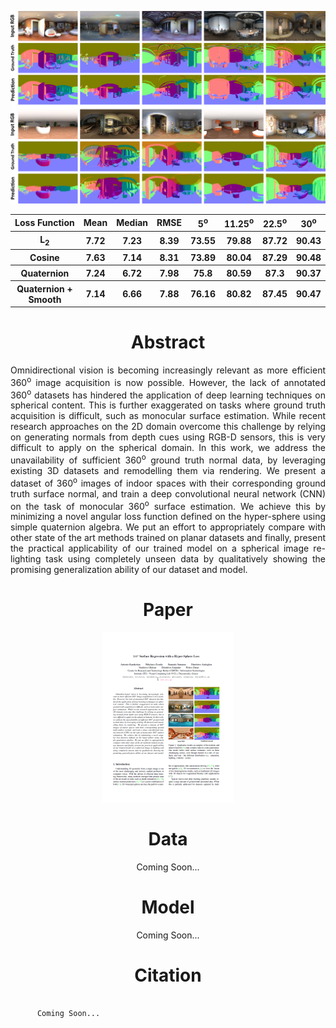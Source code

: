 
<p align="center">
  <img src = "./assets/img/360HyperSphereBanner.png" alt="Qualitative Results" width="800"/>
</p>

<p align="center">
<table align="center">
  <tr>
    <th>Loss Function</th>
    <th>Mean</th>
    <th>Median</th>
    <th>RMSE</th>
    <th>5<sup>o</sup></th>
    <th>11.25<sup>o</sup></th>
    <th>22.5<sup>o</sup></th>
    <th>30<sup>o</sup></th>
  </tr>
  <tr>
    <th>L<sub>2</sub></th>
    <th>7.72</th>
    <th>7.23</th>
    <th>8.39</th>
    <th>73.55</th>
    <th>79.88</th>
    <th>87.72</th>
    <th>90.43</th>
  </tr>
  <tr>
    <th>Cosine</th>
    <th>7.63</th>
    <th>7.14</th>
    <th>8.31</th>
    <th>73.89</th>
    <th>80.04</th>
    <th>87.29</th>
    <th>90.48</th>
  </tr>
  <tr>
    <th>Quaternion</th>
    <th>7.24</th>
    <th>6.72</th>
    <th>7.98</th>
    <th>75.8</th>
    <th>80.59</th>
    <th>87.3</th>
    <th>90.37</th>
  </tr>
  <tr>
    <th>Quaternion + Smooth</th>
    <th>7.14</th>
    <th>6.66</th>
    <th>7.88</th>
    <th>76.16</th>
    <th>80.82</th>
    <th>87.45</th>
    <th>90.47</th>
  </tr>
</table>
</p>

<h1 align="center"> Abstract </h1>
<p style="text-align: justify;">
Omnidirectional vision is becoming increasingly relevant as more efficient 360<sup>o</sup> image acquisition is now possible.
However, the lack of annotated 360<sup>o</sup> datasets has hindered the application of deep learning techniques on spherical content. 
This is further exaggerated on tasks where ground truth acquisition is difficult, such as monocular surface estimation. 
While recent research approaches on the 2D domain overcome this challenge by relying on generating normals from depth cues 
using RGB-D sensors, this is very difficult to apply on the spherical domain. In this work, we address the unavailability 
of sufficient 360<sup>o</sup> ground truth normal data, by leveraging existing 3D datasets and remodelling them via rendering. 
We present a dataset of 360<sup>o</sup> images of indoor spaces with their corresponding ground truth surface normal, 
and train a deep convolutional neural network (CNN) on the task of monocular 360<sup>o</sup> surface estimation. 
We achieve this by minimizing a novel angular loss function defined on the hyper-sphere using simple quaternion algebra. 
We put an effort to appropriately compare with other state of the art methods trained on planar datasets and finally, 
present the practical applicability of our trained model on a spherical image re-lighting task using completely unseen data by 
qualitatively showing the promising generalization ability of our dataset and model.
</p>

<h1 align="center"> Paper </h1>

<p align="center">
  <a href="https://arxiv.org/">
    <img src="./assets/img/paper_thumb_small.png" alt="Paper on Arxiv">
  </a>
</p>

<h1 align="center"> Data </h1>
<p align="center">
  Coming Soon...
</p>
<h1 align="center"> Model </h1>
<p align="center">
  Coming Soon...
</p>
<h1 align="center"> Citation </h1>
<p style="
    width: auto;
    background-color: #f2f2f2;
    font-size: small;
">
  <pre>
    <code>
      Coming Soon...
    </code>
  </pre>
</p>
